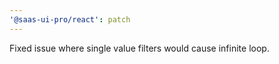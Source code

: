 ```yaml
---
'@saas-ui-pro/react': patch
---
```


Fixed issue where single value filters would cause infinite loop.
